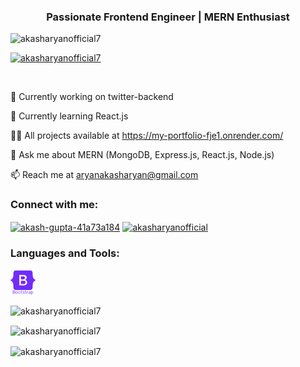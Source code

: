 <h3 align="center">Passionate Frontend Engineer | MERN Enthusiast</h3>
<p align="left">
  <img src="https://komarev.com/ghpvc/?username=akasharyanofficial7&label=Profile%20views&color=0e75b6&style=flat" alt="akasharyanofficial7" />
</p>
<p align="left">
  <a href="https://github.com/ryo-ma/github-profile-trophy"><img src="https://github-profile-trophy.vercel.app/?username=akasharyanofficial7" alt="akasharyanofficial7" /></a>
</p>
<p align="left">
  <a href="https://twitter.com/" target="blank"><img src="https://img.shields.io/twitter/follow/?logo=twitter&style=for-the-badge" alt="" /></a>
</p>
🔭 Currently working on twitter-backend

🌱 Currently learning React.js

👨‍💻 All projects available at https://my-portfolio-fje1.onrender.com/

💬 Ask me about MERN (MongoDB, Express.js, React.js, Node.js)

📫 Reach me at aryanakasharyan@gmail.com

<h3 align="left">Connect with me:</h3>
<p align="left">
  <a href="https://linkedin.com/in/akash-gupta-41a73a184" target="blank"><img align="center" src="https://raw.githubusercontent.com/rahuldkjain/github-profile-readme-generator/master/src/images/icons/Social/linked-in-alt.svg" alt="akash-gupta-41a73a184" height="30" width="40" /></a>
  <a href="https://www.leetcode.com/akasharyanofficial" target="blank"><img align="center" src="https://raw.githubusercontent.com/rahuldkjain/github-profile-readme-generator/master/src/images/icons/Social/leet-code.svg" alt="akasharyanofficial" height="30" width="40" /></a>
</p>
<h3 align="left">Languages and Tools:</h3>
<p align="left">
  <a href="https://getbootstrap.com" target="_blank" rel="noreferrer">
    <img src="https://raw.githubusercontent.com/devicons/devicon/master/icons/bootstrap/bootstrap-plain-wordmark.svg" alt="bootstrap" width="40" height="40"/>
  </a>
  <!-- Add other tools and technologies here -->
</p>
<p>
  <img align="left" src="https://github-readme-stats.vercel.app/api/top-langs?username=akasharyanofficial7&show_icons=true&locale=en&layout=compact" alt="akasharyanofficial7" />
</p>
<p>&nbsp;</p>
<p>
  <img align="center" src="https://github-readme-stats.vercel.app/api?username=akasharyanofficial7&show_icons=true&locale=en" alt="akasharyanofficial7" />
</p>
<p>
  <img align="center" src="https://github-readme-streak-stats.herokuapp.com/?user=akasharyanofficial7&" alt="akasharyanofficial7" />
</p>
